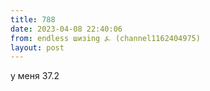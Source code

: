 ```yaml
---
title: 788
date: 2023-04-08 22:40:06
from: endless шизing ⍼ (channel1162404975)
layout: post
---
```


у меня 37.2
